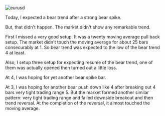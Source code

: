 ![eurusd](https://raw2.github.com/ryoqun/price-action-analysis/master/2014y02m12d/eurusd-m5.png "")

Today, I expected a bear trend after a strong bear spike.

But, that didn't happen. The market didn't show any remarkable trend.

First I missed a very good setup. It was a twenty moving average pull back setup. The market didn't touch the moving average for about 25 bars consecurably at 1. So bear trend was expected to the low of the bear trend 4 at least.

Also, I setup three setup for expecting resume of the bear trend, one of them was actually opened then turned out a little loss.

At 4, I was hoping for yet another bear spike bar.

At 3, I was hoping for another bear push down like 4 after breaking out 4 bars very tight trading range 5. But the market formed another similar pattern: very tight trading range and failed downside breakout and then trend reversal. At the completion of the reversal, it almost touched the moving average.

